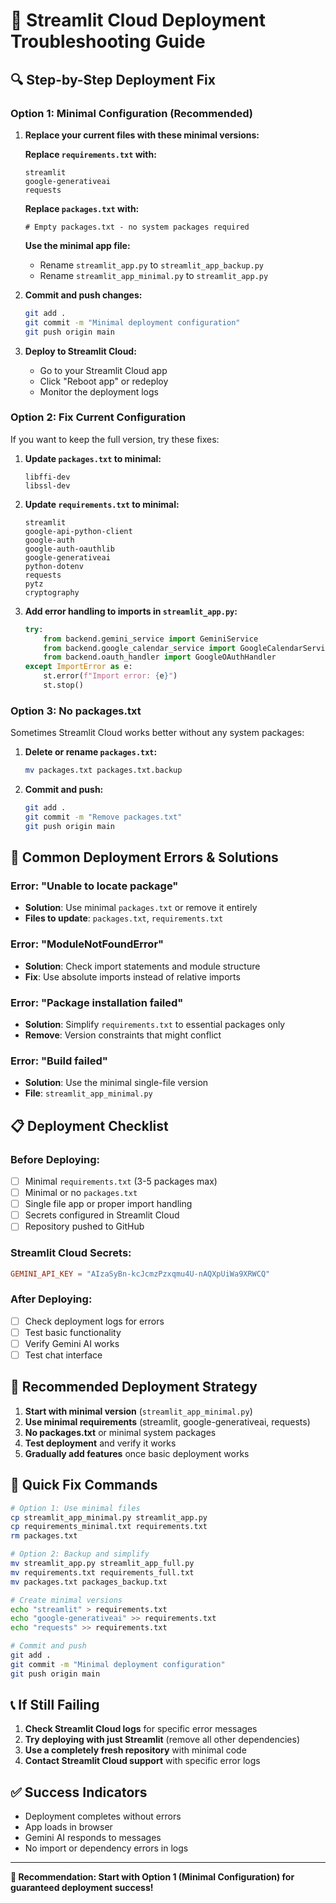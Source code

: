 # 🚨 Streamlit Cloud Deployment Troubleshooting Guide

## 🔍 **Step-by-Step Deployment Fix**

### **Option 1: Minimal Configuration (Recommended)**

1. **Replace your current files with these minimal versions:**

   **Replace `requirements.txt` with:**
   ```
   streamlit
   google-generativeai
   requests
   ```

   **Replace `packages.txt` with:**
   ```
   # Empty packages.txt - no system packages required
   ```

   **Use the minimal app file:**
   - Rename `streamlit_app.py` to `streamlit_app_backup.py`
   - Rename `streamlit_app_minimal.py` to `streamlit_app.py`

2. **Commit and push changes:**
   ```bash
   git add .
   git commit -m "Minimal deployment configuration"
   git push origin main
   ```

3. **Deploy to Streamlit Cloud:**
   - Go to your Streamlit Cloud app
   - Click "Reboot app" or redeploy
   - Monitor the deployment logs

### **Option 2: Fix Current Configuration**

If you want to keep the full version, try these fixes:

1. **Update `packages.txt` to minimal:**
   ```
   libffi-dev
   libssl-dev
   ```

2. **Update `requirements.txt` to minimal:**
   ```
   streamlit
   google-api-python-client
   google-auth
   google-auth-oauthlib
   google-generativeai
   python-dotenv
   requests
   pytz
   cryptography
   ```

3. **Add error handling to imports in `streamlit_app.py`:**
   ```python
   try:
       from backend.gemini_service import GeminiService
       from backend.google_calendar_service import GoogleCalendarService
       from backend.oauth_handler import GoogleOAuthHandler
   except ImportError as e:
       st.error(f"Import error: {e}")
       st.stop()
   ```

### **Option 3: No packages.txt**

Sometimes Streamlit Cloud works better without any system packages:

1. **Delete or rename `packages.txt`:**
   ```bash
   mv packages.txt packages.txt.backup
   ```

2. **Commit and push:**
   ```bash
   git add .
   git commit -m "Remove packages.txt"
   git push origin main
   ```

## 🔧 **Common Deployment Errors & Solutions**

### **Error: "Unable to locate package"**
- **Solution**: Use minimal `packages.txt` or remove it entirely
- **Files to update**: `packages.txt`, `requirements.txt`

### **Error: "ModuleNotFoundError"**
- **Solution**: Check import statements and module structure
- **Fix**: Use absolute imports instead of relative imports

### **Error: "Package installation failed"**
- **Solution**: Simplify `requirements.txt` to essential packages only
- **Remove**: Version constraints that might conflict

### **Error: "Build failed"**
- **Solution**: Use the minimal single-file version
- **File**: `streamlit_app_minimal.py`

## 📋 **Deployment Checklist**

### **Before Deploying:**
- [ ] Minimal `requirements.txt` (3-5 packages max)
- [ ] Minimal or no `packages.txt`
- [ ] Single file app or proper import handling
- [ ] Secrets configured in Streamlit Cloud
- [ ] Repository pushed to GitHub

### **Streamlit Cloud Secrets:**
```toml
GEMINI_API_KEY = "AIzaSyBn-kcJcmzPzxqmu4U-nAQXpUiWa9XRWCQ"
```

### **After Deploying:**
- [ ] Check deployment logs for errors
- [ ] Test basic functionality
- [ ] Verify Gemini AI works
- [ ] Test chat interface

## 🎯 **Recommended Deployment Strategy**

1. **Start with minimal version** (`streamlit_app_minimal.py`)
2. **Use minimal requirements** (streamlit, google-generativeai, requests)
3. **No packages.txt** or minimal system packages
4. **Test deployment** and verify it works
5. **Gradually add features** once basic deployment works

## 🚀 **Quick Fix Commands**

```bash
# Option 1: Use minimal files
cp streamlit_app_minimal.py streamlit_app.py
cp requirements_minimal.txt requirements.txt
rm packages.txt

# Option 2: Backup and simplify
mv streamlit_app.py streamlit_app_full.py
mv requirements.txt requirements_full.txt
mv packages.txt packages_backup.txt

# Create minimal versions
echo "streamlit" > requirements.txt
echo "google-generativeai" >> requirements.txt
echo "requests" >> requirements.txt

# Commit and push
git add .
git commit -m "Minimal deployment configuration"
git push origin main
```

## 📞 **If Still Failing**

1. **Check Streamlit Cloud logs** for specific error messages
2. **Try deploying with just Streamlit** (remove all other dependencies)
3. **Use a completely fresh repository** with minimal code
4. **Contact Streamlit Cloud support** with specific error logs

## ✅ **Success Indicators**

- Deployment completes without errors
- App loads in browser
- Gemini AI responds to messages
- No import or dependency errors in logs

---

**🎯 Recommendation: Start with Option 1 (Minimal Configuration) for guaranteed deployment success!**

